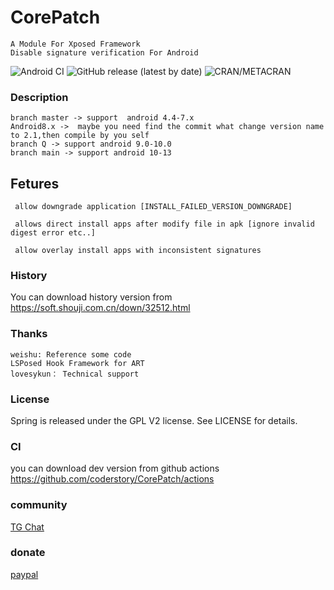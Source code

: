 # CorePatch

```
A Module For Xposed Framework
Disable signature verification For Android
 ```
![Android CI](https://github.com/coderstory/CorePatch/workflows/Android%20CI/badge.svg)  ![GitHub release (latest by date)](https://img.shields.io/github/v/release/coderstory/CorePatch)  ![CRAN/METACRAN](https://img.shields.io/cran/l/devtools)

### Description
```
branch master -> support  android 4.4-7.x
Android8.x ->  maybe you need find the commit what change version name to 2.1,then compile by you self
branch Q -> support android 9.0-10.0
branch main -> support android 10-13
```

## Fetures
```
 allow downgrade application [INSTALL_FAILED_VERSION_DOWNGRADE]

 allows direct install apps after modify file in apk [ignore invalid digest error etc..]

 allow overlay install apps with inconsistent signatures
```

### History
You can download history version from https://soft.shouji.com.cn/down/32512.html

### Thanks
```
weishu: Reference some code
LSPosed Hook Framework for ART
lovesykun： Technical support
```
### License
Spring is released under the GPL V2 license. See LICENSE for details.

### CI
you can download dev version from github actions
https://github.com/coderstory/CorePatch/actions

### community
[TG Chat](https://t.me/core_patch_chat)


### donate
[paypal](http://paypal.me/code620)


